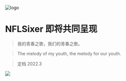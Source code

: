 <!-- _coverpage.md -->

![logo](https://s1.ax1x.com/2022/03/06/bDa1MD.png)

# NFLSixer 即将共同呈现

> 我的青春之歌，我们的青春之歌。

> The melody of my youth, the melody for our youth.

> 定档 2022.3

![](https://s1.ax1x.com/2022/03/06/bDaHoR.jpg)